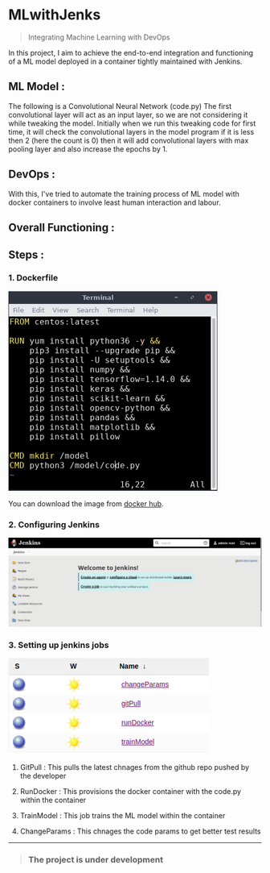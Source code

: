 # MLwithJenks
> Integrating Machine Learning with DevOps

In this project, I aim to achieve the end-to-end integration and functioning of a ML model deployed in a container tightly maintained with Jenkins.

## ML Model : 
The following is a Convolutional Neural Network (code.py) 
The first convolutional layer will act as an input layer, so we are not considering it while tweaking the model.
Initially when we run this tweaking code for first time, it will check the convolutional layers in the model program if it is less then 2 (here the count is 0) then it will add convolutional layers with max pooling layer and also increase the epochs by 1. 

## DevOps : 
With this, I've tried to automate the training process of ML model with docker containers to involve least human interaction and labour.

## Overall Functioning : 


## Steps : 

### 1. Dockerfile
![dockerfile](./img/dockerfile.png)

You can download the image from [docker hub](https://hub.docker.com/).

### 2. Configuring Jenkins
![jenks](./img/jenkins.png)

### 3. Setting up jenkins jobs
![jenksJob](./img/jobs.png)

1. GitPull : This pulls the latest chnages from the github repo pushed by the developer

2. RunDocker : This provisions the docker container with the code.py within the container

3. TrainModel : This job trains the ML model within the container

4. ChangeParams : This chnages the code params to get better test results

---


> ### The project is under development


